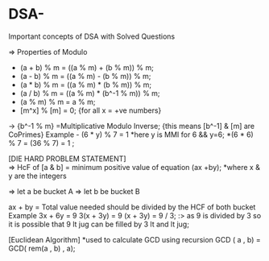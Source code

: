 # DSA-
Important concepts of DSA with Solved Questions

=> Properties of Modulo
* (a + b) % m = ((a % m) + (b % m)) % m;
* (a - b) % m = ((a % m) - (b % m)) % m;
* (a * b) % m = ((a % m) * (b % m)) % m;
* (a / b) % m = ((a % m) * (b^-1 % m)) % m;
* (a % m) % m = a % m;
* [m^x] % [m] = 0; {for all x = +ve numbers}


-> {b^-1 % m} =Multiplicative Modulo Inverse; {this means [b^-1] & [m] are CoPrimes}
Example - (6 * y) % 7 = 1
        *here y is MMI for 6 && y=6;
        *(6 * 6) % 7 = (36 % 7) = 1 ;
      
      
[DIE HARD PROBLEM STATEMENT]       
=> HcF of [a & b] = minimum positive value of equation (ax +by);
  *where x & y are the integers
  
=> let a be bucket A
=> let b be bucket B

ax + by = Total value needed should be divided by the HCF of both bucket
Example
3x + 6y = 9
 3(x + 3y) = 9
  (x + 3y) = 9 / 3;
  :> as 9 is divided by 3 so it is possible that 9 lt jug can be filled by 3 lt and lt jug;
  
        
        
[Euclidean Algorithm]
*used to calculate GCD using recursion
GCD ( a , b) = GCD( rem(a , b) , a); 
